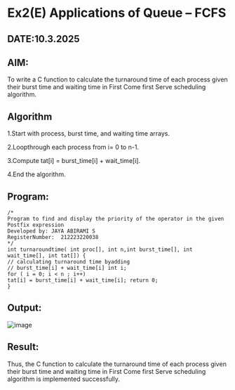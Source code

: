 # Ex2(E) Applications of Queue – FCFS
## DATE:10.3.2025
## AIM:
To write a C function to calculate the turnaround time of each process given their burst time and waiting time in First Come first Serve scheduling algorithm.
## Algorithm
1.Start with process, burst time, and waiting time arrays.

2.Loopthrough each process from i= 0 to n-1.

3.Compute tat[i] = burst_time[i] + wait_time[i].

4.End the algorithm.
  
## Program:
```
/*
Program to find and display the priority of the operator in the given Postfix expression
Developed by: JAYA ABIRAMI S
RegisterNumber:  212223220038
*/
int turnaroundtime( int proc[], int n,int burst_time[], int wait_time[], int tat[]) {
// calculating turnaround time byadding
// burst_time[i] + wait_time[i] int i;
for ( i = 0; i < n ; i++)
tat[i] = burst_time[i] + wait_time[i]; return 0;
}
```

## Output:

![image](https://github.com/user-attachments/assets/ddd09cb9-cfd4-41a7-8797-7029c16f93b2)



## Result:
Thus, the C function to calculate the turnaround time of each process given their burst time and waiting time in First Come first Serve scheduling algorithm is implemented successfully.
